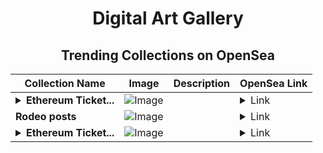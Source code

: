 <div align="center">

# Digital Art Gallery

## Trending Collections on OpenSea

| Collection Name                       | Image                                                                                     | Description                       | OpenSea Link                                                                                          |
|---------------------------------------|-------------------------------------------------------------------------------------------|-----------------------------------|--------------------------------------------------------------------------------------------------------|
| **<details><summary>Ethereum Ticket...</summary>Ethereum Ticket 654</details>** | ![Image](https://i.seadn.io/s/raw/files/a5eb4f98b3264be43c77b7ded5e38810.gif?w=500&auto=format?w=200&auto=format) |  | <details><summary>Link</summary>[Ethereum Ticket 654](https://opensea.io/collection/ethereum-ticket-654-335)</details> |
| **Rodeo posts** | ![Image](https://i.seadn.io/s/raw/files/a44947eb8f9edb1706941c612446164c.jpg?w=500&auto=format?w=200&auto=format) |  | <details><summary>Link</summary>[Rodeo posts](https://opensea.io/collection/rodeo-posts-8013)</details> |
| **<details><summary>Ethereum Ticket...</summary>Ethereum Ticket 654</details>** | ![Image](https://i.seadn.io/s/raw/files/a5eb4f98b3264be43c77b7ded5e38810.gif?w=500&auto=format?w=200&auto=format) |  | <details><summary>Link</summary>[Ethereum Ticket 654](https://opensea.io/collection/ethereum-ticket-654-334)</details> |

</div>